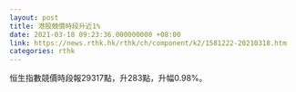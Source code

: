 ```yaml
---
layout: post
title: 港股競價時段升近1%
date: 2021-03-18 09:23:36.000000000 +08:00
link: https://news.rthk.hk/rthk/ch/component/k2/1581222-20210318.htm
categories: rthk
---
```


恒生指數競價時段報29317點，升283點，升幅0.98%。
